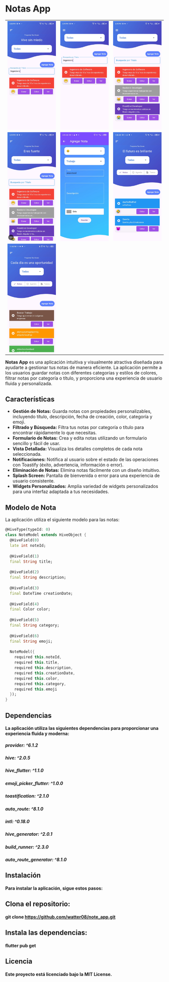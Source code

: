 # Notas App

<table>
  <tr>
    <td><img src="assets/images/1.jpeg" alt="Captura de Pantalla 1" width="300" /></td>
    <td><img src="assets/images/2.jpeg" alt="Captura de Pantalla 2" width="300" /></td>
    <td><img src="assets/images/3.jpeg" alt="Captura de Pantalla 3" width="300" /></td>
  </tr>
  <tr>
    <td><img src="assets/images/4.jpeg" alt="Captura de Pantalla 4" width="300" /></td>
    <td><img src="assets/images/5.jpeg" alt="Captura de Pantalla 5" width="300" /></td>
    <td><img src="assets/images/6.jpeg" alt="Captura de Pantalla 6" width="300" /></td>
  </tr>
  <tr>
    <td><img src="assets/images/7.jpeg" alt="Captura de Pantalla 7" width="300" /></td>
  </tr>
</table>


**Notas App** es una aplicación intuitiva y visualmente atractiva diseñada para ayudarte a gestionar tus notas de manera eficiente. La aplicación permite a los usuarios guardar notas con diferentes categorías y estilos de colores, filtrar notas por categoría o título, y proporciona una experiencia de usuario fluida y personalizada.

## Características

- **Gestión de Notas:** Guarda notas con propiedades personalizables, incluyendo título, descripción, fecha de creación, color, categoría y emoji.
- **Filtrado y Búsqueda:** Filtra tus notas por categoría o título para encontrar rápidamente lo que necesitas.
- **Formulario de Notas:** Crea y edita notas utilizando un formulario sencillo y fácil de usar.
- **Vista Detallada:** Visualiza los detalles completos de cada nota seleccionada.
- **Notificaciones:** Notifica al usuario sobre el estado de las operaciones con Toastify (éxito, advertencia, información o error).
- **Eliminación de Notas:** Elimina notas fácilmente con un diseño intuitivo.
- **Splash Screen:** Pantalla de bienvenida o error para una experiencia de usuario consistente.
- **Widgets Personalizados:** Amplia variedad de widgets personalizados para una interfaz adaptada a tus necesidades.

## Modelo de Nota

La aplicación utiliza el siguiente modelo para las notas:

```dart
@HiveType(typeId: 0)
class NoteModel extends HiveObject {
  @HiveField(0)
  late int noteId;

  @HiveField(1)
  final String title;

  @HiveField(2)
  final String description;

  @HiveField(3)
  final DateTime creationDate;

  @HiveField(4)
  final Color color;

  @HiveField(5)
  final String category;

  @HiveField(6)
  final String emoji;

  NoteModel({
    required this.noteId,
    required this.title,
    required this.description,
    required this.creationDate,
    required this.color,
    required this.category,
    required this.emoji
  });
}
```
## Dependencias

#### La aplicación utiliza las siguientes dependencias para proporcionar una experiencia fluida y moderna:

##### provider: ^6.1.2
##### hive: ^2.0.5
##### hive_flutter: ^1.1.0
##### emoji_picker_flutter: ^1.0.0
##### toastification: ^2.1.0
##### auto_route: ^8.1.0
##### intl: ^0.18.0
##### hive_generator: ^2.0.1
##### build_runner: ^2.3.0
##### auto_route_generator: ^8.1.0


## Instalación
#### Para instalar la aplicación, sigue estos pasos:

## Clona el repositorio:

#### git clone https://github.com/watter08/note_app.git

## Instala las dependencias:

#### flutter pub get

## Licencia
#### Este proyecto está licenciado bajo la MIT License.
